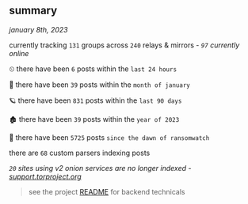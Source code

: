 
## summary
_january 8th, 2023_

currently tracking `131` groups across `240` relays & mirrors - _`97` currently online_

⏲ there have been `6` posts within the `last 24 hours`

🦈 there have been `39` posts within the `month of january`

🪐 there have been `831` posts within the `last 90 days`

🏚 there have been `39` posts within the `year of 2023`

🦕 there have been `5725` posts `since the dawn of ransomwatch`

there are `68` custom parsers indexing posts

_`20` sites using v2 onion services are no longer indexed - [support.torproject.org](https://support.torproject.org/onionservices/v2-deprecation/)_

> see the project [README](https://github.com/joshhighet/ransomwatch#ransomwatch--) for backend technicals
